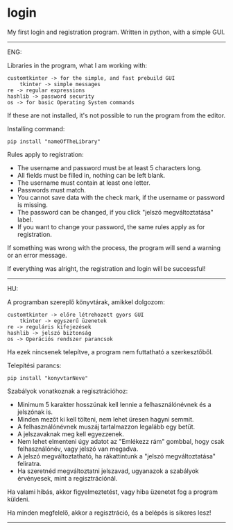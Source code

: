 # login

My first login and registration program. Written in python, with a simple GUI. 

------------------------------------------------------------------------------------------------------------------------


ENG:


Libraries in the program, what I am working with:


    customtkinter -> for the simple, and fast prebuild GUI
        tkinter -> simple messages
    re -> regular expressions
    hashlib -> password security
    os -> for basic Operating System commands


If these are not installed, it's not possible to run the program from the editor.

Installing command:    
    
    pip install "nameOfTheLibrary"


Rules apply to registration:
- The username and password must be at least 5 characters long. 
- All fields must be filled in, nothing can be left blank.
- The username must contain at least one letter.
- Passwords must match.
- You cannot save data with the check mark, if the username or password is missing.
- The password can be changed, if you click "jelszó megváltoztatása" label.
- If you want to change your password, the same rules apply as for registration.


If something was wrong with the process, the program will send a warning or an error message.


If everything was alright, the registration and login will be successful!


------------------------------------------------------------------------------------------------------------------------


HU:


A programban szereplő könyvtárak, amikkel dolgozom: 

    customtkinter -> előre létrehozott gyors GUI
        tkinter -> egyszerű üzenetek
    re -> reguláris kifejezések
    hashlib -> jelszó biztonság
    os -> Operációs rendszer parancsok

Ha ezek nincsenek telepítve, a program nem futtatható a szerkesztőből.

Telepítési parancs:    
    
    pip install "konyvtarNeve"


Szabályok vonatkoznak a regisztrációhoz:
- Minimum 5 karakter hosszúnak kell lennie a felhasználónévnek és a jelszónak is. 
- Minden mezőt ki kell tölteni, nem lehet üresen hagyni semmit.
- A felhasználónévnek muszáj tartalmazzon legalább egy betűt.
- A jelszavaknak meg kell egyezzenek.
- Nem lehet elmenteni úgy adatot az "Emlékezz rám" gombbal, hogy csak felhasználónév, vagy jelszó van megadva.
- A jelszó megváltoztatható, ha rákattintunk a "jelszó megváltoztatása" feliratra.
- Ha szeretnéd megváltoztatni jelszavad, ugyanazok a szabályok érvényesek, mint a regisztrációnál.


Ha valami hibás, akkor figyelmeztetést, vagy hiba üzenetet fog a program küldeni.


Ha minden megfelelő, akkor a regisztráció, és a belépés is sikeres lesz!


------------------------------------------------------------------------------------------------------------------------
